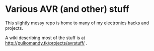 Various AVR (and other) stuff
=============================

This slightly messy repo is home to many of my electronics hacks and projects.

A wiki describing most of the stuff is at http://pulkomandy.tk/projects/avrstuff/ .

